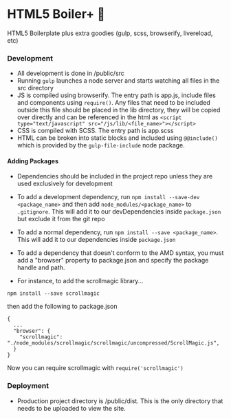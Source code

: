 # HTML5 Boiler+ :nail_care:
HTML5 Boilerplate plus extra goodies (gulp, scss, browserify, livereload, etc)



### Development
- All development is done in /public/src
- Running ```gulp``` launches a node server and starts watching all files in the src directory
- JS is compiled using browserify.  The entry path is app.js, include files and components using ```require()```.  Any files that need to be included outside this file should be placed in the lib directory, they will be copied over directly and can be referenced in the html as ``` <script type="text/javascript" src="/js/lib/<file_name>"></script>  ```
- CSS is compiled with SCSS.  The entry path is app.scss
- HTML can be broken into static blocks and included using ```@@include()``` which is provided by the ```gulp-file-include``` node package.
#### Adding Packages
- Dependencies should be included in the project repo unless they are used exclusively for development
- To add a development dependency, run ```npm install --save-dev <package_name>``` and then add ```node_modules/<package_name>``` to ```.gitignore```.  This will add it to our devDependencies inside ```package.json``` but exclude it from the git repo
- To add a normal dependency, run ```npm install --save <package_name>```.  This will add it to our dependencies inside ```package.json```
- To add a dependency that doesn't conform to the AMD syntax, you must add a "browser" property to package.json and specify the package handle and path.  

- For instance, to add the scrollmagic library...
```
npm install --save scrollmagic
```
then add the following to package.json
```
{
  ...
  "browser": {
    "scrollmagic": "./node_modules/scrollmagic/scrollmagic/uncompressed/ScrollMagic.js",
  }
}
```
Now you can require scrollmagic with ```require('scrollmagic')```

### Deployment
- Production project directory is /public/dist.  This is the only directory that needs to be uploaded to view the site.
